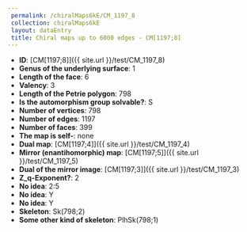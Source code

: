 ```yaml
--- 
 permalink: /chiralMaps6kE/CM_1197_8 
 collection: chiralMaps6kE
 layout: dataEntry
 title: Chiral maps up to 6000 edges - CM[1197;8]
---
```


- **ID**: [CM[1197;8]]({{ site.url }}/test/CM_1197_8)
- **Genus of the underlying surface**: 1
- **Length of the face**: 6
- **Valency**: 3
- **Length of the Petrie polygon**: 798
- **Is the automorphism group solvable?**: S
- **Number of vertices**: 798
- **Number of edges**: 1197
- **Number of faces**: 399
- **The map is self-**: none
- **Dual map**: [CM[1197;4]]({{ site.url }}/test/CM_1197_4)
- **Mirror (enantihomorphic) map**: [CM[1197;5]]({{ site.url }}/test/CM_1197_5)
- **Dual of the mirror image**: [CM[1197;3]]({{ site.url }}/test/CM_1197_3)
- **Z_q-Exponent?**: 2
- **No idea**:  2:5
- **No idea**: Y
- **No idea**: Y
- **Skeleton**: Sk(798;2)
- **Some other kind of skeleton**: PlhSk(798;1)

